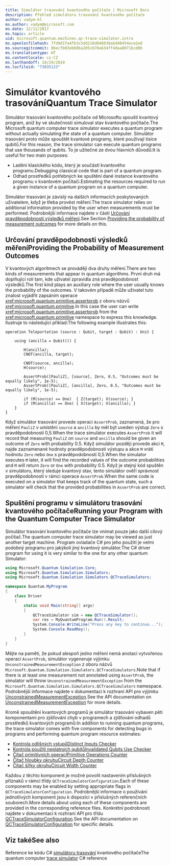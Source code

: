 ```yaml
---
title: Simulátor trasování kvantového počítače | Microsoft Docs
description: Přehled simulátoru trasování kvantového počítače
author: vadym-kl
ms.author: vadym@microsoft.com
ms.date: 12/11/2017
ms.topic: article
uid: microsoft.quantum.machines.qc-trace-simulator.intro
ms.openlocfilehash: 7fd9d1fa4fb3c5dd216d846038abd40454ece2e8
ms.sourcegitcommit: 8becfb03eb60ba205c670a634ff4daa8071bcd06
ms.translationtype: HT
ms.contentlocale: cs-CZ
ms.lasthandoff: 10/29/2019
ms.locfileid: "73035123"
---
```

# <a name="quantum-trace-simulator"></a><span data-ttu-id="cdb97-103">Simulátor kvantového trasování</span><span class="sxs-lookup"><span data-stu-id="cdb97-103">Quantum Trace Simulator</span></span>

<span data-ttu-id="cdb97-104">Simulátor trasování kvantového počítače od Microsoftu spouští kvantový program, aniž by ve skutečnosti simuloval stav kvantového počítače.</span><span class="sxs-lookup"><span data-stu-id="cdb97-104">The Microsoft quantum computer trace simulator executes a quantum program without actually simulating the state of a quantum computer.</span></span>  <span data-ttu-id="cdb97-105">Simulátor trasování proto může spouštět kvantové programy, které používají tisíce qubitů.</span><span class="sxs-lookup"><span data-stu-id="cdb97-105">For this reason, the trace simulator can execute quantum programs that use thousands of qubits.</span></span>  <span data-ttu-id="cdb97-106">To je užitečné ze dvou hlavních důvodů:</span><span class="sxs-lookup"><span data-stu-id="cdb97-106">It is useful for two main purposes:</span></span> 

* <span data-ttu-id="cdb97-107">Ladění klasického kódu, který je součástí kvantového programu.</span><span class="sxs-lookup"><span data-stu-id="cdb97-107">Debugging classical code that is part of a quantum program.</span></span> 
* <span data-ttu-id="cdb97-108">Odhad prostředků potřebných ke spuštění dané instance kvantového programu v kvantovém počítači.</span><span class="sxs-lookup"><span data-stu-id="cdb97-108">Estimating the resources required to run a given instance of a quantum program on a quantum computer.</span></span>

<span data-ttu-id="cdb97-109">Simulátor trasování je závislý na dalších informacích poskytovaných uživatelem, když je třeba provést měření.</span><span class="sxs-lookup"><span data-stu-id="cdb97-109">The trace simulator relies on additional information provided by the user when measurements must be performed.</span></span> <span data-ttu-id="cdb97-110">Podrobnější informace najdete v části [Určování pravděpodobnosti výsledků měření](#providing-the-probability-of-measurement-outcomes).</span><span class="sxs-lookup"><span data-stu-id="cdb97-110">See Section [Providing the probability of measurement outcomes](#providing-the-probability-of-measurement-outcomes) for more details on this.</span></span> 

## <a name="providing-the-probability-of-measurement-outcomes"></a><span data-ttu-id="cdb97-111">Určování pravděpodobnosti výsledků měření</span><span class="sxs-lookup"><span data-stu-id="cdb97-111">Providing the Probability of Measurement Outcomes</span></span>

<span data-ttu-id="cdb97-112">V kvantových algoritmech se provádějí dva druhy měření.</span><span class="sxs-lookup"><span data-stu-id="cdb97-112">There are two kinds of measurements that appear in quantum algorithms.</span></span> <span data-ttu-id="cdb97-113">První druh má doplňující roli tam, kde uživatel zpravidla zná pravděpodobnost výsledků.</span><span class="sxs-lookup"><span data-stu-id="cdb97-113">The first kind plays an auxiliary role where the user usually knows the probability of the outcomes.</span></span> <span data-ttu-id="cdb97-114">V takovém případě může uživatel tuto znalost vyjádřit zapsáním operace <xref:microsoft.quantum.primitive.assertprob> z oboru názvů <xref:microsoft.quantum.primitive>.</span><span class="sxs-lookup"><span data-stu-id="cdb97-114">In this case the user can write <xref:microsoft.quantum.primitive.assertprob> from the <xref:microsoft.quantum.primitive> namespace to express this knowledge.</span></span> <span data-ttu-id="cdb97-115">Ilustruje to následující příklad:</span><span class="sxs-lookup"><span data-stu-id="cdb97-115">The following example illustrates this:</span></span>

```qsharp
operation Teleportation (source : Qubit, target : Qubit) : Unit {

    using (ancilla = Qubit()) {

        H(ancilla);
        CNOT(ancilla, target);

        CNOT(source, ancilla);
        H(source);

        AssertProb([PauliZ], [source], Zero, 0.5, "Outcomes must be equally likely", 1e-5);
        AssertProb([PauliZ], [ancilla], Zero, 0.5, "Outcomes must be equally likely", 1e-5);

        if (M(source) == One)  { Z(target); X(source); }
        if (M(ancilla) == One) { X(target); X(ancilla); }
    }
}
```

<span data-ttu-id="cdb97-116">Když simulátor trasování provede operaci `AssertProb`, zaznamená, že pro měření `PauliZ` v umístění `source` a `ancilla` by měl být uveden výstup `Zero` s pravděpodobností 0,5.</span><span class="sxs-lookup"><span data-stu-id="cdb97-116">When the trace simulator executes `AssertProb` it will record that measuring `PauliZ` on `source` and `ancilla` should be given an outcome of `Zero` with probability 0.5.</span></span> <span data-ttu-id="cdb97-117">Když simulátor později provede akci `M`, najde zaznamenané hodnoty pravděpodobnosti výstupu a akce `M` vrátí hodnotu `Zero` nebo `One` s pravděpodobností 0,5.</span><span class="sxs-lookup"><span data-stu-id="cdb97-117">When the simulator executes `M` later, it will find the recorded values of the outcome probabilities and `M` will return `Zero` or `One` with probability 0.5.</span></span> <span data-ttu-id="cdb97-118">Když je stejný kód spuštěn v simulátoru, který sleduje kvantový stav, tento simulátor ověří správnost pravděpodobností v rámci operace `AssertProb`.</span><span class="sxs-lookup"><span data-stu-id="cdb97-118">When the same code is executed on a simulator that keeps track of the quantum state, such a simulator will check that the provided probabilities in `AssertProb` are correct.</span></span>

## <a name="running-your-program-with-the-quantum-computer-trace-simulator"></a><span data-ttu-id="cdb97-119">Spuštění programu v simulátoru trasování kvantového počítače</span><span class="sxs-lookup"><span data-stu-id="cdb97-119">Running your Program with the Quantum Computer Trace Simulator</span></span> 

<span data-ttu-id="cdb97-120">Simulátor trasování kvantového počítače lze vnímat pouze jako další cílový počítač.</span><span class="sxs-lookup"><span data-stu-id="cdb97-120">The quantum computer trace simulator may be viewed as just another target machine.</span></span> <span data-ttu-id="cdb97-121">Program ovladače C# pro jeho použití je velmi podobný programu pro jakýkoli jiný kvantový simulátor.</span><span class="sxs-lookup"><span data-stu-id="cdb97-121">The C# driver program for using it is very similar to the one for any other quantum Simulator:</span></span> 

```csharp
using Microsoft.Quantum.Simulation.Core;
using Microsoft.Quantum.Simulation.Simulators;
using Microsoft.Quantum.Simulation.Simulators.QCTraceSimulators;

namespace Quantum.MyProgram
{
    class Driver
    {
        static void Main(string[] args)
        {
            QCTraceSimulator sim = new QCTraceSimulator();
            var res = MyQuantumProgram.Run().Result;
            System.Console.WriteLine("Press any key to continue...");
            System.Console.ReadKey();
        }
    }
}
```

<span data-ttu-id="cdb97-122">Mějte na paměti, že pokud alespoň jedno měření nemá anotaci vytvořenou operací `AssertProb`, simulátor vygeneruje výjimku `UnconstrainedMeasurementException` z oboru názvů `Microsoft.Quantum.Simulation.Simulators.QCTraceSimulators`.</span><span class="sxs-lookup"><span data-stu-id="cdb97-122">Note that if there is at least one measurement not annotated using `AssertProb`, the simulator will throw `UnconstrainedMeasurementException` from the `Microsoft.Quantum.Simulation.Simulators.QCTraceSimulators` namespace.</span></span> <span data-ttu-id="cdb97-123">Podrobnější informace najdete v dokumentaci k rozhraní API pro výjimku [UnconstrainedMeasurementException](xref:Microsoft.Quantum.Simulation.Simulators.QCTraceSimulators.UnconstrainedMeasurementException).</span><span class="sxs-lookup"><span data-stu-id="cdb97-123">See the API documentation on [UnconstrainedMeasurementException](xref:Microsoft.Quantum.Simulation.Simulators.QCTraceSimulators.UnconstrainedMeasurementException) for more details.</span></span>

<span data-ttu-id="cdb97-124">Kromě spouštění kvantových programů je simulátor trasování vybaven pěti komponentami pro zjišťování chyb v programech a zjišťování odhadů prostředků kvantových programů:</span><span class="sxs-lookup"><span data-stu-id="cdb97-124">In addition to running quantum programs, the trace simulator comes with five components for detecting bugs in programs and performing quantum program resource estimates:</span></span> 

* [<span data-ttu-id="cdb97-125">Kontrola odlišných vstupů</span><span class="sxs-lookup"><span data-stu-id="cdb97-125">Distinct Inputs Checker</span></span>](xref:microsoft.quantum.machines.qc-trace-simulator.distinct-inputs)
* [<span data-ttu-id="cdb97-126">Kontrola použití neplatných qubitů</span><span class="sxs-lookup"><span data-stu-id="cdb97-126">Invalidated Qubits Use Checker</span></span>](xref:microsoft.quantum.machines.qc-trace-simulator.invalidated-qubits)
* [<span data-ttu-id="cdb97-127">Čítač primitivních operací</span><span class="sxs-lookup"><span data-stu-id="cdb97-127">Primitive Operations Counter</span></span>](xref:microsoft.quantum.machines.qc-trace-simulator.primitive-counter)
* [<span data-ttu-id="cdb97-128">Čítač hloubky okruhu</span><span class="sxs-lookup"><span data-stu-id="cdb97-128">Circuit Depth Counter</span></span>](xref:microsoft.quantum.machines.qc-trace-simulator.depth-counter)
* [<span data-ttu-id="cdb97-129">Čítač šířky okruhu</span><span class="sxs-lookup"><span data-stu-id="cdb97-129">Circuit Width Counter</span></span>](xref:microsoft.quantum.machines.qc-trace-simulator.width-counter)

<span data-ttu-id="cdb97-130">Každou z těchto komponent je možné povolit nastavením příslušných příznaků v rámci třídy `QCTraceSimulatorConfiguration`.</span><span class="sxs-lookup"><span data-stu-id="cdb97-130">Each of these components may be enabled by setting appropriate flags in `QCTraceSimulatorConfiguration`.</span></span> <span data-ttu-id="cdb97-131">Podrobnější informace o používání jednotlivých komponent jsou k dispozici v příslušných referenčních souborech.</span><span class="sxs-lookup"><span data-stu-id="cdb97-131">More details about using each of these components are provided in the corresponding reference files.</span></span> <span data-ttu-id="cdb97-132">Konkrétní podrobnosti najdete v dokumentaci k rozhraní API pro třídu [QCTraceSimulatorConfiguration](https://docs.microsoft.com/dotnet/api/Microsoft.Quantum.Simulation.Simulators.QCTraceSimulators.QCTraceSimulatorConfiguration).</span><span class="sxs-lookup"><span data-stu-id="cdb97-132">See the API documentation on [QCTraceSimulatorConfiguration](https://docs.microsoft.com/dotnet/api/Microsoft.Quantum.Simulation.Simulators.QCTraceSimulators.QCTraceSimulatorConfiguration) for specific details.</span></span>

## <a name="see-also"></a><span data-ttu-id="cdb97-133">Viz také</span><span class="sxs-lookup"><span data-stu-id="cdb97-133">See also</span></span>
<span data-ttu-id="cdb97-134">Reference ke kódu C# [simulátoru trasování](xref:Microsoft.Quantum.Simulation.Simulators.QCTraceSimulators.QCTraceSimulator) kvantového počítače</span><span class="sxs-lookup"><span data-stu-id="cdb97-134">The quantum computer [trace simulator](xref:Microsoft.Quantum.Simulation.Simulators.QCTraceSimulators.QCTraceSimulator) C# reference</span></span> 

